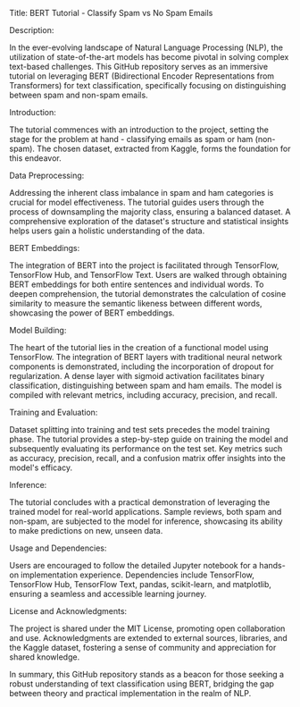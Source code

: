 Title: BERT Tutorial - Classify Spam vs No Spam Emails

Description:

In the ever-evolving landscape of Natural Language Processing (NLP), the utilization of state-of-the-art models has become pivotal in solving complex text-based challenges. This GitHub repository serves as an immersive tutorial on leveraging BERT (Bidirectional Encoder Representations from Transformers) for text classification, specifically focusing on distinguishing between spam and non-spam emails.

Introduction:

The tutorial commences with an introduction to the project, setting the stage for the problem at hand - classifying emails as spam or ham (non-spam). The chosen dataset, extracted from Kaggle, forms the foundation for this endeavor.

Data Preprocessing:

Addressing the inherent class imbalance in spam and ham categories is crucial for model effectiveness. The tutorial guides users through the process of downsampling the majority class, ensuring a balanced dataset. A comprehensive exploration of the dataset's structure and statistical insights helps users gain a holistic understanding of the data.

BERT Embeddings:

The integration of BERT into the project is facilitated through TensorFlow, TensorFlow Hub, and TensorFlow Text. Users are walked through obtaining BERT embeddings for both entire sentences and individual words. To deepen comprehension, the tutorial demonstrates the calculation of cosine similarity to measure the semantic likeness between different words, showcasing the power of BERT embeddings.

Model Building:

The heart of the tutorial lies in the creation of a functional model using TensorFlow. The integration of BERT layers with traditional neural network components is demonstrated, including the incorporation of dropout for regularization. A dense layer with sigmoid activation facilitates binary classification, distinguishing between spam and ham emails. The model is compiled with relevant metrics, including accuracy, precision, and recall.

Training and Evaluation:

Dataset splitting into training and test sets precedes the model training phase. The tutorial provides a step-by-step guide on training the model and subsequently evaluating its performance on the test set. Key metrics such as accuracy, precision, recall, and a confusion matrix offer insights into the model's efficacy.

Inference:

The tutorial concludes with a practical demonstration of leveraging the trained model for real-world applications. Sample reviews, both spam and non-spam, are subjected to the model for inference, showcasing its ability to make predictions on new, unseen data.


Usage and Dependencies:

Users are encouraged to follow the detailed Jupyter notebook for a hands-on implementation experience. Dependencies include TensorFlow, TensorFlow Hub, TensorFlow Text, pandas, scikit-learn, and matplotlib, ensuring a seamless and accessible learning journey.

License and Acknowledgments:

The project is shared under the MIT License, promoting open collaboration and use. Acknowledgments are extended to external sources, libraries, and the Kaggle dataset, fostering a sense of community and appreciation for shared knowledge.

In summary, this GitHub repository stands as a beacon for those seeking a robust understanding of text classification using BERT, bridging the gap between theory and practical implementation in the realm of NLP.
